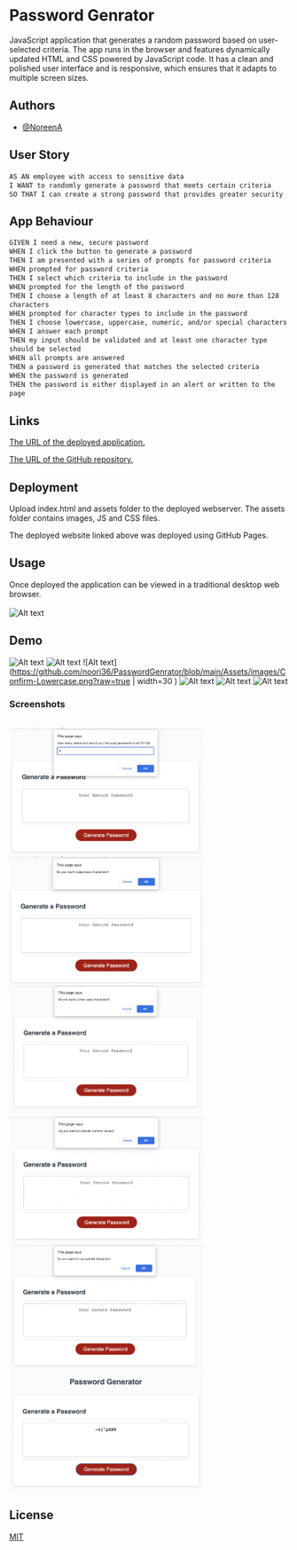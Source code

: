 
# Password Genrator

JavaScript application that generates a random password based on user-selected criteria. The app runs in the browser and features dynamically updated HTML and CSS powered by JavaScript code. It has a clean and polished user interface and is responsive, which ensures that it adapts to multiple screen sizes.


## Authors

- [@NoreenA](https://www.github.com/octokatherine)


## User Story

```
AS AN employee with access to sensitive data
I WANT to randomly generate a password that meets certain criteria
SO THAT I can create a strong password that provides greater security
```
## App Behaviour 

```
GIVEN I need a new, secure password
WHEN I click the button to generate a password
THEN I am presented with a series of prompts for password criteria
WHEN prompted for password criteria
THEN I select which criteria to include in the password
WHEN prompted for the length of the password
THEN I choose a length of at least 8 characters and no more than 128 characters
WHEN prompted for character types to include in the password
THEN I choose lowercase, uppercase, numeric, and/or special characters
WHEN I answer each prompt
THEN my input should be validated and at least one character type should be selected
WHEN all prompts are answered
THEN a password is generated that matches the selected criteria
WHEN the password is generated
THEN the password is either displayed in an alert or written to the page
```


## Links

[The URL of the deployed application.](https://noori36.github.io/Code-Refactor/)

[The URL of the GitHub repository.](https://github.com/noori36/Code-Refactor/)

## Deployment

Upload index.html and assets folder to the deployed webserver. The assets folder contains images, JS and CSS files.<br />

The deployed website linked above was deployed using GitHub Pages.<br />

## Usage
Once deployed the application can be viewed in a traditional desktop web browser. <br />
<br />
![Alt text](https://github.com/noori36/PasswordGenrator/blob/main/Assets/images/index.png?raw=true "Optional Title")

    
## Demo

![Alt text](https://github.com/noori36/PasswordGenrator/blob/main/Assets/images/Confirm-passlength.png?raw=true "Optional Title")
![Alt text](https://github.com/noori36/PasswordGenrator/blob/main/Assets/images/Confirm-Uppercase.png?raw=true "Optional Title")
![Alt text](https://github.com/noori36/PasswordGenrator/blob/main/Assets/images/Confirm-Lowercase.png?raw=true  | width=30 )
![Alt text](https://github.com/noori36/PasswordGenrator/blob/main/Assets/images/Confirm-numericValue.png?raw=true "Optional Title")
![Alt text](https://github.com/noori36/PasswordGenrator/blob/main/Assets/images/Confirm-specialChar.png?raw=true "Optional Title")
![Alt text](https://github.com/noori36/PasswordGenrator/blob/main/Assets/images/genratedpass.png?raw=true "Optional Title")

### Screenshots
<br><img src="./Assets/images/Confirm-passlength.png" alt="screenshot of starting page" width="350"/>
<br><img src="./Assets/images/Confirm-Uppercase.png" alt="screenshot of header and intro paragraph" width="350"/>
<br><img src="./Assets/images/Confirm-Lowercase.png" alt="screenshot of input field of specific cocktail" width="350"/>
<br><img src="./Assets/images/Confirm-numericValue.png" alt="screenshot user inputted drink" width="350"/>
<br><img src="./Assets/images/Confirm-specialChar.png" alt="screenshot of random drink and insult generator" width="350"/>
<br><img src="./Assets/images/genratedpass.png" alt="screenshot of underage screen" width="350"/>


## License

[MIT](https://choosealicense.com/licenses/mit/)

